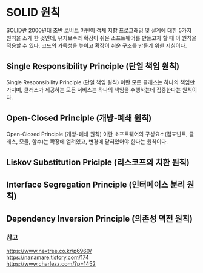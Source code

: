 # SOLID 원칙
SOLID란 2000년대 초반 로버트 마틴이 객체 지향 프로그래밍 및 설계에 대한 5가지 원칙을 소개 한 것인데, 유지보수와 확장이 쉬운 소프트웨어를 만들고자 할 때 이 원칙을 적용할 수 있다.
코드의 가독성을 높이고 확장이 쉬운 구조를 만들기 위한 지침이다.

## Single Responsibility Principle (단일 책임 원칙)
Single Responsibility Principle (단일 책임 원칙) 이란 모든 클래스는 하나의 책임만 가지며, 클래스가 제공하는 모든 서비스는 하나의 책임을 수행하는데 집중한다는 원칙이다.


## Open-Closed Principle (개방-폐쇄 원칙)
Open-Closed Principle (개방-폐쇄 원칙) 이란 소프트웨어의 구성요소(컴포넌트, 클래스, 모듈, 함수)는 확장에 열려있고, 변경에 닫혀있어야 한다는 원칙이다.

## Liskov Substitution Priciple (리스코프의 치환 원칙)


## Interface Segregation Principle (인터페이스 분리 원칙)


## Dependency Inversion Principle (의존성 역전 원칙)


### 참고
https://www.nextree.co.kr/p6960/     
https://nanamare.tistory.com/174      
https://www.charlezz.com/?p=1452      


